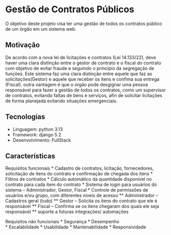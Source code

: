 # Gestão de Contratos Públicos

O objetivo deste projeto visa ter uma gestão de todos os contratos público de um órgão em um sistema web.

## Motivação

De acordo com a nova lei de licitações e contratos (Lei 14.133/22), deve haver uma clara distinção entre o 
gestor de contrato e o fiscal do contrato com objetivo de evitar fraude e seguindo o princípio da segregação de funções.
Este sistema faz uma clara distinção entre aquele que faz as solicitações(Gestor) e aquele que receber os itens e confima
sua entrega (Fiscal). outra vantagem é que o orgão pode desgignar uma pessoa responsável para fazer a gestão de todos os 
contratos, como um supervisor de contratos, evitando faltas de bens e serviços, afin de solicitar licitações de forma planejada
evitando situações emergenciais.

## Tecnologias

- Linguagem: python 3.13
- Framework: django 5.2
-  Desenvolvimento: FullStack

 ## Características

  Requisitos funcionais
    * Cadastro de contratos, licitação, fornecedores, solicitação de itens do contrato e confirmação de chegada dos itens
    * Filtros de contratos
    * Cálculo automático da quantidade disponível no contrato para cada item do contrato
    * Sistema de login para usuários do sistema – Administrador, Gestor, Fiscal
    * Controle de permissões de usuários e/ou grupo, com diferentes níveis de acesso
     ** Administrador – Cadastros geral (tudo)
     ** Gestor – Solicita os itens do contrato que ele é responsável
     ** Fiscal – Confirma se os itens chegaram dos quais ele seja responsável
     ** suporte a futuras integrações/ automações

  Requisitos não funcionais
    * Segurança
    * Desempenho	
    * Escalabilidade
    * Usabilidade
    * Mantenabilidade
    * Responsividade
 
 
 
